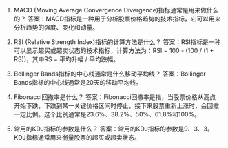

1. MACD (Moving Average Convergence Divergence)指标通常是用来做什么的？
答案：MACD指标是一种用于分析股票价格趋势的技术指标，它可以用来分析趋势的强度、变化和动量。 

2. RSI (Relative Strength Index)指标的计算方法是什么？
答案：RSI指标是一种可以显示超买或超卖状态的技术指标，计算方法为：RSI = 100 - (100 / (1 + RS))，其中RS = 平均升幅 / 平均跌幅。

3. Bollinger Bands指标的中心线通常是什么移动平均线？
答案：Bollinger Bands指标的中心线通常是20天的移动平均线。

4. Fibonacci回撤率是什么？
答案：Fibonacci回撤率是指，当股票价格从高点开始下跌，下跌到某一关键价格区间时停止，接下来股票重新上涨时，会回撤一定比例。这个比例通常是23.6%、38.2%、50%、61.8%和100%。

5. 常用的KDJ指标的参数是什么？
答案：常用的KDJ指标的参数是9、3、3。KDJ指标通常用来衡量股票的超买或超卖状态。